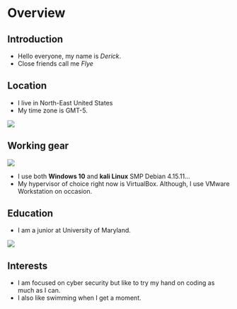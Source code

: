 # **Overview**

## Introduction

* Hello everyone, my name is _Derick_.
* Close friends call me _Flye_

## Location
* I live in North-East United States 
* My time zone is GMT-5.

![](https://www.gramercymansion.com/wp-content/uploads/2016/03/maryland-baltimore-inner-harbor.jpg)

## Working gear

![](https://redmondmag.com/blogs/scott-bekker/2018/03/~/media/ECG/redmondmag/Images/2018/03/0308red_kali3b.ashx)


* I use both **Windows 10** and **kali Linux** SMP Debian 4.15.11...
* My hypervisor of choice right now is VirtualBox. Although, I use VMware Workstation on occasion.

## Education

* I am a junior at University of Maryland.


![ ](https://www.rhsmith.umd.edu/files/photo-campus_1_0.jpg)

## Interests

* I am focused on cyber security but like to try my hand on coding as much as I can.
* I also like swimming when I get a moment.
